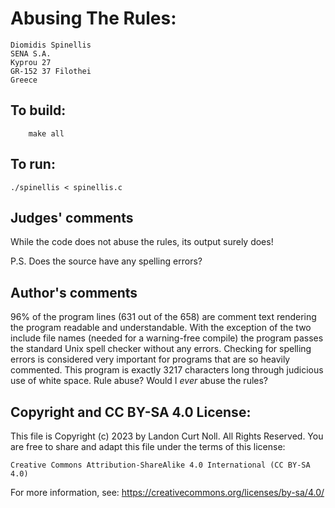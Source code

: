 # Abusing The Rules:

    Diomidis Spinellis
    SENA S.A.
    Kyprou 27
    GR-152 37 Filothei 
    Greece

## To build:

        make all

## To run:

	./spinellis < spinellis.c

## Judges' comments


While the code does not abuse the rules, its output surely does!

P.S. Does the source have any spelling errors?

## Author's comments

96% of the program lines (631 out of the 658) are comment text rendering
the program readable and understandable.  With the exception of the
two include file names (needed for a warning-free compile) the program
passes the standard Unix spell checker without any errors.  Checking
for spelling errors is considered very important for programs that are
so heavily commented.  This program is exactly 3217 characters long
through judicious use of white space.  Rule abuse?  Would I _ever_ abuse
the rules?

## Copyright and CC BY-SA 4.0 License:

This file is Copyright (c) 2023 by Landon Curt Noll.  All Rights Reserved.
You are free to share and adapt this file under the terms of this license:

    Creative Commons Attribution-ShareAlike 4.0 International (CC BY-SA 4.0)

For more information, see: https://creativecommons.org/licenses/by-sa/4.0/

